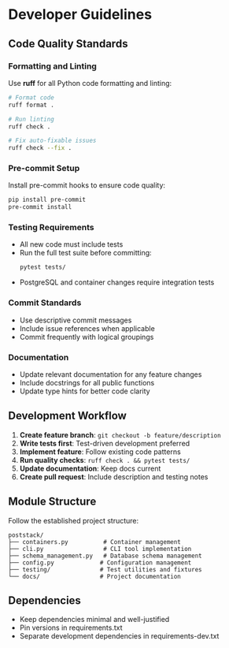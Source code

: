 # Developer Guidelines

## Code Quality Standards

### Formatting and Linting

Use **ruff** for all Python code formatting and linting:

```bash
# Format code
ruff format .

# Run linting
ruff check .

# Fix auto-fixable issues
ruff check --fix .
```

### Pre-commit Setup

Install pre-commit hooks to ensure code quality:

```bash
pip install pre-commit
pre-commit install
```

### Testing Requirements

- All new code must include tests
- Run the full test suite before committing:
  ```bash
  pytest tests/
  ```
- PostgreSQL and container changes require integration tests

### Commit Standards

- Use descriptive commit messages
- Include issue references when applicable
- Commit frequently with logical groupings

### Documentation

- Update relevant documentation for any feature changes
- Include docstrings for all public functions
- Update type hints for better code clarity

## Development Workflow

1. **Create feature branch**: `git checkout -b feature/description`
2. **Write tests first**: Test-driven development preferred
3. **Implement feature**: Follow existing code patterns
4. **Run quality checks**: `ruff check . && pytest tests/`
5. **Update documentation**: Keep docs current
6. **Create pull request**: Include description and testing notes

## Module Structure

Follow the established project structure:

```
poststack/
├── containers.py          # Container management
├── cli.py                 # CLI tool implementation
├── schema_management.py   # Database schema management
├── config.py             # Configuration management
├── testing/              # Test utilities and fixtures
└── docs/                 # Project documentation
```

## Dependencies

- Keep dependencies minimal and well-justified
- Pin versions in requirements.txt
- Separate development dependencies in requirements-dev.txt